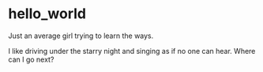 # hello_world

Just an average girl trying to learn the ways. 

I like driving under the starry night and singing as if no one can hear. Where can I go next? 
